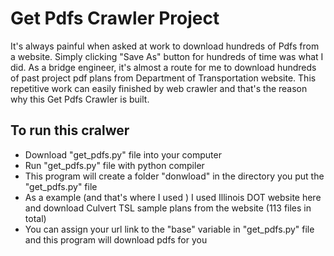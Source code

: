 # Get Pdfs Crawler Project

It's always painful when asked at work to download hundreds of Pdfs from a website. Simply clicking "Save As" button for hundreds of time was what I did. As a bridge engineer, it's almost a route for me to download hundreds of past project pdf plans from Department of Transportation website. This repetitive work can easily finished by web crawler and that's the reason why this Get Pdfs Crawler is built.

## To run this cralwer
- Download "get_pdfs.py" file into your computer
- Run "get_pdfs.py" file with python compiler
- This program will create a folder "donwload" in the directory you put the "get_pdfs.py" file
- As a example (and that's where I used ) I used Illinois DOT website here and download Culvert TSL sample plans from the website (113 files in total)
- You can assign your url link to the "base" variable in "get_pdfs.py" file and this program will download pdfs for you
